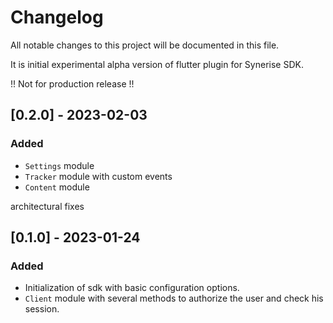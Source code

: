 # Changelog
All notable changes to this project will be documented in this file.

It is initial experimental alpha version of flutter plugin for Synerise SDK.

!! Not for production release !!

## [0.2.0] - 2023-02-03

### Added
- `Settings` module
- `Tracker` module with custom events
- `Content` module


 architectural fixes

## [0.1.0] - 2023-01-24

### Added
- Initialization of sdk with basic configuration options. 
- `Client` module with several methods to authorize the user and check his session.
